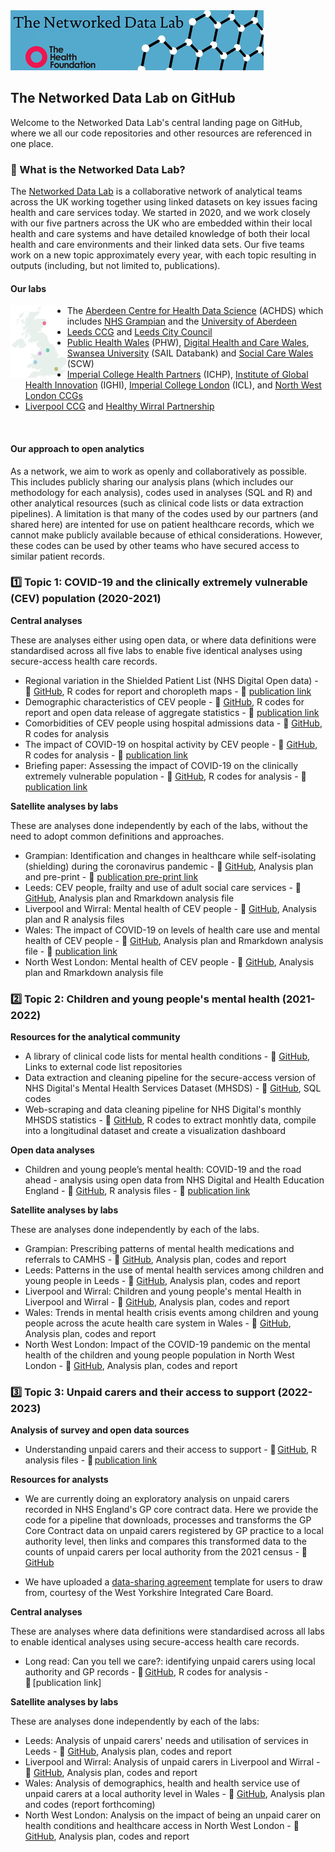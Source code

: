 <img src="img/ndlbanner.png" width="405" height="96">

## The Networked Data Lab on GitHub

Welcome to the Networked Data Lab's central landing page on GitHub, where we all our code repositories and other resources are referenced in one place.

### :link: What is the Networked Data Lab?

The [Networked Data Lab](https://www.health.org.uk/funding-and-partnerships/our-partnerships/the-networked-data-lab) is a collaborative network of analytical teams across the UK working together using linked datasets on key issues facing health and care services today. We started in 2020, and we work closely with our five partners across the UK who are embedded within their local health and care systems and have detailed knowledge of both their local health and care environments and their linked data sets. Our five teams work on a new topic approximately every year, with each topic resulting in outputs (including, but not limited to, publications).

#### Our labs

<img src="img/partners-map.png" width="18%" height="18%" align="left"/>
<ul>
  <li>The <a href="https://www.abdn.ac.uk/achds/">Aberdeen Centre for Health Data Science</a> (ACHDS) which includes <a href="https://www.nhsgrampian.org/">NHS Grampian</a>
 and the <a href="https://www.aberdeen-isc.ac.uk/">University of Aberdeen</a></li>
  <li><a href="https://www.leedsccg.nhs.uk/">Leeds CCG</a> and <a href="https://www.leeds.gov.uk/">Leeds City Council</a></li>
  <li><a href="https://phw.nhs.wales/">Public Health Wales</a> (PHW), <a href="https://dhcw.nhs.wales/">Digital Health and Care Wales</a>, <a href="https://saildatabank.com/">Swansea University</a> (SAIL Databank) and <a href="https://socialcare.wales/">Social Care Wales</a> (SCW)</li>
  <li><a href="https://imperialcollegehealthpartners.com/">Imperial College Health Partners</a> (ICHP), <a href="https://www.imperial.ac.uk/global-health-innovation/">Institute of Global Health Innovation</a> (IGHI), <a href="https://www.imperial.ac.uk/">Imperial College London</a> (ICL), and <a href="https://www.nwlondonics.nhs.uk/">North West London CCGs</a></li>
  <li><a href="https://www.liverpoolccg.nhs.uk/">Liverpool CCG</a> and <a href="https://www.wirralccg.nhs.uk/healthy-wirral/">Healthy Wirral Partnership</a></li>
</ul>
<br clear="left"/> 

#### Our approach to open analytics

As a network, we aim to work as openly and collaboratively as possible. This includes publicly sharing our analysis plans (which includes our methodology for each analysis), codes used in analyses (SQL and R) and other analytical resources (such as clinical code lists or data extraction pipelines). A limitation is that many of the codes used by our partners (and shared here) are intented for use on patient healthcare records, which we cannot make publicly available because of ethical considerations. However, these codes can be used by other teams who have secured access to similar patient records.

### :one: Topic 1: COVID-19 and the clinically extremely vulnerable (CEV) population (2020-2021)

**Central analyses**

These are analyses either using open data, or where data definitions were standardised across all five labs to enable five identical analyses using secure-access health care records.

- Regional variation in the Shielded Patient List (NHS Digital Open data) - :file_folder: [GitHub](https://github.com/HFAnalyticsLab/COVID19_Shielding), R codes for report and choropleth maps - :newspaper: [publication link](https://www.health.org.uk/news-and-comment/charts-and-infographics/understanding-the-needs-and-experiences-of-those-most-clinic)
- Demographic characteristics of CEV people - :file_folder: [GitHub](https://github.com/HFAnalyticsLab/NDL_Output1_Demographics), R codes for report and open data release of aggregate statistics - :newspaper: [publication link](https://www.health.org.uk/news-and-comment/charts-and-infographics/exploring-demographic-variation-in-groups-advised-to-shield)
- Comorbidities of CEV people using hospital admissions data - :file_folder: [GitHub](https://github.com/HFAnalyticsLab/NDL_Output2_Morbidity), R codes for analysis
- The impact of COVID-19 on hospital activity by CEV people - :file_folder: [GitHub](https://github.com/HFAnalyticsLab/NDL_Output3_Hospital_care_CEV), R codes for analysis - :newspaper: [publication link](https://www.health.org.uk/news-and-comment/charts-and-infographics/hospital-use-clinically-extremely-vulnerable-population)
- Briefing paper: Assessing the impact of COVID-19 on the clinically extremely vulnerable population - :file_folder: [GitHub](https://github.com/HFAnalyticsLab/NDL_Output3_Hospital_care_CEV), R codes for analysis - :newspaper: [publication link](https://www.health.org.uk/publications/reports/assessing-the-impact-of-covid-19-on-the-clinically-extremely-vulnerable-population)

**Satellite analyses by labs**

These are analyses done independently by each of the labs, without the need to adopt common definitions and approaches.

- Grampian: Identification and changes in healthcare while self-isolating (shielding) during the coronavirus pandemic - :file_folder: [GitHub](https://github.com/HFAnalyticsLab/NDL_Output4_Grampian), Analysis plan and pre-print - :newspaper: [publication pre-print link](https://www.medrxiv.org/content/10.1101/2021.09.09.21263026v1)
- Leeds: CEV people, frailty and use of adult social care services - :file_folder: [GitHub](https://github.com/HFAnalyticsLab/NDL_Output4_Leeds), Analysis plan and Rmarkdown analysis file
- Liverpool and Wirral: Mental health of CEV people - :file_folder: [GitHub](https://github.com/HFAnalyticsLab/NDL_Output4_LiverpoolWirral), Analysis plan and R analysis files
- Wales: The impact of COVID-19 on levels of health care use and mental health of CEV people - :file_folder: [GitHub](https://github.com/HFAnalyticsLab/NDL_Output4_Wales), Analysis plan and Rmarkdown analysis file - :newspaper: [publication link](https://phw.nhs.wales/services-and-teams/knowledge-directorate/research-and-evaluation/publications/covid-19-in-wales-the-impact-on-levels-of-health-care-use-and-mental-health-of-the-clinically-extremely-vulnerable/)
- North West London: Mental health of CEV people - :file_folder: [GitHub](https://github.com/HFAnalyticsLab/NDL_Output4_NWLondon), Analysis plan and Rmarkdown analysis file

### :two: Topic 2: Children and young people's mental health (2021-2022)

**Resources for the analytical community**

- A library of clinical code lists for mental health conditions - :file_folder: [GitHub](https://github.com/HFAnalyticsLab/Mental-health-code-lists), Links to external code list repositories
- Data extraction and cleaning pipeline for the secure-access version of NHS Digital's Mental Health Services Dataset (MHSDS) - :file_folder: [GitHub](https://github.com/HFAnalyticsLab/MHSDS-cleaning-pipeline), SQL codes
- Web-scraping and data cleaning pipeline for NHS Digital's monthly MHSDS statistics - :file_folder: [GitHub](https://github.com/sg-peytrignet/MHSDS-pipeline), R codes to extract monhtly data, compile into a longitudinal dataset and create a visualization dashboard 

**Open data analyses**

- Children and young people’s mental health: COVID-19 and the road ahead - analysis using open data from NHS Digital and Health Education England - :file_folder: [GitHub](https://github.com/HFAnalyticsLab/MH-services-long-chart), R analysis files - :newspaper: [publication link](https://www.health.org.uk/news-and-comment/charts-and-infographics/children-and-young-people-s-mental-health)

**Satellite analyses by labs**

These are analyses done independently by each of the labs.

- Grampian: Prescribing patterns of mental health medications and referrals to CAMHS - :file_folder: [GitHub](https://github.com/HFAnalyticsLab/NDL_CYPMH_Grampian), Analysis plan, codes and report
- Leeds: Patterns in the use of mental health services among children and young people in Leeds - :file_folder: [GitHub](https://github.com/HFAnalyticsLab/NDL_CYPMH_Leeds), Analysis plan, codes and report
- Liverpool and Wirral: Children and young people's mental Health in Liverpool and Wirral - :file_folder: [GitHub](https://github.com/HFAnalyticsLab/NDL_CYPMH_Liverpool_Wirral), Analysis plan, codes and report
- Wales: Trends in mental health crisis events among children and young people across the acute health care system in Wales - :file_folder: [GitHub](https://github.com/HFAnalyticsLab/NDL_CYPMH_Wales), Analysis plan, codes and report
- North West London: Impact of the COVID-19 pandemic on the mental health of
the children and young people population in North West
London - :file_folder: [GitHub](https://github.com/HFAnalyticsLab/NDL_CYPMH_North_West_London), Analysis plan, codes and report

### :three: Topic 3: Unpaid carers and their access to support (2022-2023)

**Analysis of survey and open data sources** 

- Understanding unpaid carers and their access to support - :file_folder: [GitHub](https://github.com/HFAnalyticsLab/ndl-unpaid-carers-open-data/tree/main), R analysis files - 📰 [publication link](https://www.health.org.uk/publications/long-reads/understanding-unpaid-carers-and-their-access-to-support) 

**Resources for analysts** 

- We are currently doing an exploratory analysis on unpaid carers recorded in NHS England's GP core contract data. Here we provide the code for a pipeline that downloads, processes and transforms the GP Core Contract data on unpaid carers registered by GP practice to a local authority level, then links and compares this transformed data to the counts of unpaid carers per local authority from the 2021 census - :file_folder: [GitHub](https://github.com/HFAnalyticsLab/gp-contract-unpaid-carers/tree/main)

- We have uploaded a [data-sharing agreement](https://github.com/HFAnalyticsLab/ndl-unpaid-carers/tree/main/Data%20sharing%20agreements) template for users to draw from, courtesy of the West Yorkshire Integrated Care Board. 

**Central analyses** 

These are analyses where data definitions were standardised across all labs to enable identical analyses using secure-access health care records. 

- Long read: Can you tell we care?: identifying unpaid carers using local authority and GP records - 📁 [GitHub](https://github.com/HFAnalyticsLab/ndl-unpaid-carers-central-analyses/tree/main), R codes for analysis - 📰 [publication link]  

**Satellite analyses by labs** 

These are analyses done independently by each of the labs: 

- Leeds: Analysis of unpaid carers' needs and utilisation of services in Leeds - :file_folder: [GitHub](https://github.com/HFAnalyticsLab/NDL_Unpaid_Carers_Leeds), Analysis plan, codes and report
- Liverpool and Wirral: Analysis of unpaid carers in Liverpool and Wirral - :file_folder: [GitHub](https://github.com/HFAnalyticsLab/NDL_Unpaid_Carers_Liverpool_and_Wirral), Analysis plan, codes and report
- Wales: Analysis of demographics, health and health service use of unpaid carers at a local authority level in Wales - :file_folder: [GitHub](https://github.com/HFAnalyticsLab/NDL_Unpaid_Carers_Wales), Analysis plan and codes (report forthcoming)
- North West London: Analysis on the impact of being an unpaid carer on health conditions and healthcare access in North West London - :file_folder: [GitHub](https://github.com/HFAnalyticsLab/NDL_Unpaid_Carers_NWL), Analysis plan, codes and report
